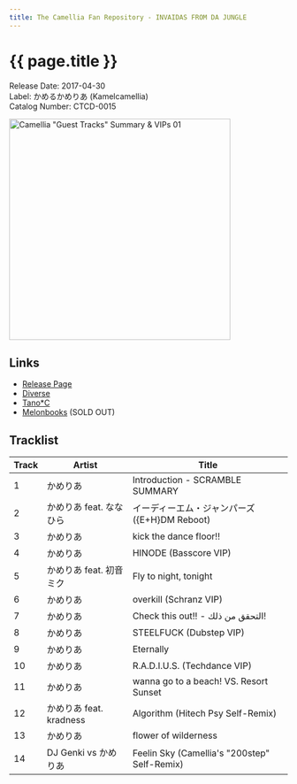 ```yaml
---
title: The Camellia Fan Repository - INVAIDAS FROM DA JUNGLE
---
```


# {{ page.title }}

Release Date: 2017-04-30  
Label: かめるかめりあ (Kamelcamellia)  
Catalog Number: CTCD-0015

<img src="https://cametek.jp/summary01/jacket1050x1050.png" alt="Camellia &quot;Guest Tracks&quot; Summary & VIPs 01" width="400" height="400">

## Links

* [Release Page](https://cametek.jp/summary01)
* [Diverse](https://diverse.direct/%e3%81%8b%e3%82%81%e3%82%8b%e3%81%8b%e3%82%81%e3%82%8a%e3%81%82/ctcd-0015/)
* [Tano*C](https://www.tanocstore.net/shopdetail/000000001152)
* [Melonbooks](https://www.melonbooks.co.jp/detail/detail.php?product_id=216180) (SOLD OUT)

## Tracklist

Track | Artist | Title
------|--------|------
1 | かめりあ | Introduction - SCRAMBLE SUMMARY
2 | かめりあ feat. ななひら | イーディーエム・ジャンパーズ ({E+H}DM Reboot)
3 | かめりあ | kick the dance floor!!
4 | かめりあ | HINODE (Basscore VIP)
5 | かめりあ feat. 初音ミク | Fly to night, tonight
6 | かめりあ | overkill (Schranz VIP)
7 | かめりあ | Check this out!! - التحقق من ذلك!
8 | かめりあ | STEELFUCK (Dubstep VIP)
9 | かめりあ | Eternally
10 | かめりあ | R.A.D.I.U.S. (Techdance VIP)
11 | かめりあ | wanna go to a beach! VS. Resort Sunset
12 | かめりあ feat. kradness | Algorithm (Hitech Psy Self-Remix)
13 | かめりあ | flower of wilderness
14 | DJ Genki vs かめりあ | Feelin Sky (Camellia's "200step" Self-Remix)
